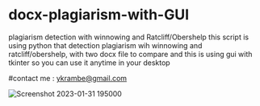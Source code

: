 # docx-plagiarism-with-GUI
plagiarism detection with winnowing and Ratcliff/Obershelp
this script is using python that detection plagiarism wih winnowing and ratcliff/obershelp, with two docx file to compare and this is using gui with tkinter so you can use it anytime in your desktop

#contact me : ykrambe@gmail.com

![Screenshot 2023-01-31 195000](https://user-images.githubusercontent.com/111188257/215769210-11cf3707-0a85-4edc-805d-c62d17426236.jpg)
